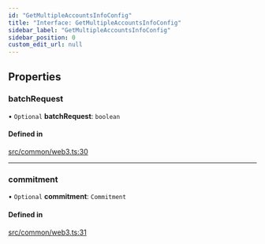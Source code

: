 ```yaml
---
id: "GetMultipleAccountsInfoConfig"
title: "Interface: GetMultipleAccountsInfoConfig"
sidebar_label: "GetMultipleAccountsInfoConfig"
sidebar_position: 0
custom_edit_url: null
---
```


## Properties

### batchRequest

• `Optional` **batchRequest**: `boolean`

#### Defined in

[src/common/web3.ts:30](https://github.com/alpha-defi/raydium-sdk/blob/ce1010a/src/common/web3.ts#L30)

___

### commitment

• `Optional` **commitment**: `Commitment`

#### Defined in

[src/common/web3.ts:31](https://github.com/alpha-defi/raydium-sdk/blob/ce1010a/src/common/web3.ts#L31)
